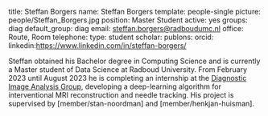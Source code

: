 title: Steffan Borgers
name: Steffan Borgers
template: people-single
picture: people/Steffan_Borgers.jpg
position: Master Student
active: yes
groups: diag
default_group: diag
email: steffan.borgers@radboudumc.nl
office: Route, Room 
telephone:
type: student
scholar: 
publons: 
orcid: 
linkedin:https://www.linkedin.com/in/steffan-borgers/

Steffan obtained his Bachelor degree in Computing Science and is currently a Master student of Data Science at Radboud University. From February 2023 until August 2023 he is completing an internship at the [Diagnostic Image Analysis Group](http://diagnijmegen.nl), developing a deep-learning algorithm for interventional MRI reconstruction and needle tracking. His project is supervised by [member/stan-noordman] and [member/henkjan-huisman].

